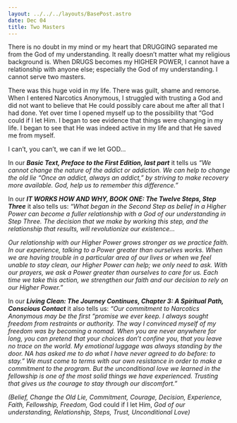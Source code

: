 ```yaml
---
layout: ../../../layouts/BasePost.astro
date: Dec 04
title: Two Masters
---
```


There is no doubt in my mind or my heart that DRUGGING separated me from the God of my understanding. It really doesn’t matter what my religious background is. When DRUGS becomes my HIGHER POWER, I cannot have a relationship with anyone else; especially the God of my understanding. I cannot serve two masters.

There was this huge void in my life. There was guilt, shame and remorse. When I entered Narcotics Anonymous, I struggled with trusting a God and did not want to believe that He could possibly care about me after all that I had done. Yet over time I opened myself up to the possibility that “God could if I let Him. I began to see evidence that things were changing in my life. I began to see that He was indeed active in my life and that He saved me from myself.

I can’t, you can’t, we can if we let GOD…

In our ***Basic Text, Preface to the First Edition, last part*** it tells us *“We cannot change the nature of the addict or addiction. We can help to change the old lie “Once an addict, always an addict,” by striving to make recovery more available. God, help us to remember this difference.”*

In our ***IT WORKS HOW AND WHY, BOOK ONE: The Twelve Steps, Step Three*** it also tells us: *“What began in the Second Step as belief in a Higher Power can become a fuller relationship with a God of our understanding in Step Three. The decision that we make by working this step, and the relationship that results, will revolutionize our existence...*

*Our relationship with our Higher Power grows stronger as we practice faith. In our experience, talking to a Power greater than ourselves works. When we are having trouble in a particular area of our lives or when we feel unable to stay clean, our Higher Power can help; we only need to ask. With our prayers, we ask a Power greater than ourselves to care for us. Each time we take this action, we strengthen our faith and our decision to rely on our Higher Power.”*

In our ***Living Clean: The Journey Continues, Chapter 3: A Spiritual Path, Conscious Contact*** it also tells us: *“Our commitment to Narcotics Anonymous may be the first “promise we ever keep. I always sought freedom from restraints or authority. The way I convinced myself of my freedom was by becoming a nomad. When you are never anywhere for long, you can pretend that your choices don’t confine you, that you leave no trace on the world. My emotional luggage was always standing by the door. NA has asked me to do what I have never agreed to do before: to stay.” We must come to terms with our own resistance in order to make a commitment to the program. But the unconditional love we learned in the fellowship is one of the most solid things we have experienced. Trusting that gives us the courage to stay through our discomfort.”*

*(Belief, Change the Old Lie, Commitment, Courage, Decision, Experience, Faith, Fellowship, Freedom,* God could if I let Him, *God of our understanding, Relationship, Steps, Trust, Unconditional Love)*
